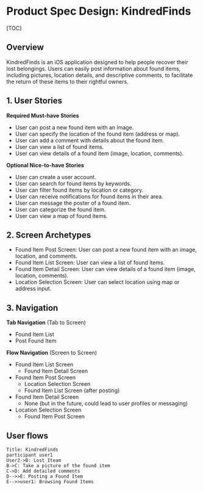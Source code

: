 # Product Spec Design: KindredFinds
[TOC]

## Overview

KindredFinds is an iOS application designed to help people recover their lost belongings. Users can easily post information about found items, including pictures, location details, and descriptive comments, to facilitate the return of these items to their rightful owners.

## 1. User Stories 

**Required Must-have Stories**

* User can post a new found item with an image.
* User can specify the location of the found item (address or map).
* User can add a comment with details about the found item.
* User can view a list of found items.
* User can view details of a found item (image, location, comments).


**Optional Nice-to-have Stories**

* User can create a user account.
* User can search for found items by keywords.
* User can filter found items by location or category.
* User can receive notifications for found items in their area.
* User can message the poster of a found item.
* User can categorize the found item.
* User can view a map of found items.

## 2. Screen Archetypes

* Found Item Post Screen: User can post a new found item with an image, location, and comments.
* Found Item List Screen: User can view a list of found items.
* Found Item Detail Screen: User can view details of a found item (image, location, comments).
* Location Selection Screen: User can select location using map or address input.

## 3. Navigation

**Tab Navigation** (Tab to Screen)

* Found Item List
* Post Found Item

**Flow Navigation** (Screen to Screen)

* Found Item List Screen
    *  Found Item Detail Screen
* Found Item Post Screen
    *  Location Selection Screen
    *  Found Item List Screen (after posting)
* Found Item Detail Screen
    *  None (but in the future, could lead to user profiles or messaging)
* Location Selection Screen
    *  Found Item Post Screen

## User flows
```sequence
Title: KindredFinds
participant user1
User2->B: Lost Iteam
B->C: Take a picture of the found item
C->D: Add detailed comments
D-->>E: Posting a Found Item
E-->>user1: Browsing Found Items
```